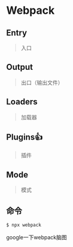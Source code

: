 # Webpack
## Entry
>入口

## Output
>出口（输出文件）

## Loaders
>加载器

## Plugins👍
>插件

## Mode
>模式

## 命令
```bash
$ npx webpack
```

google一下webpack脑图
